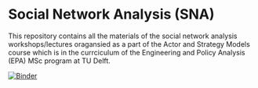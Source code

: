 # Social Network Analysis (SNA)
This repository contains all the materials of the social network analysis workshops/lectures oragansied as a part of the Actor and Strategy Models course which is in the currciculum of the Engineering and Policy Analysis (EPA) MSc program at TU Delft.   

[![Binder](https://mybinder.org/badge_logo.svg)](https://mybinder.org/v2/gh/ebrahimifard/sna/HEAD)
